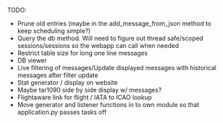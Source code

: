 TODO:
* Prune old entries (maybe in the add_message_from_json method to keep scheduling simple?)
* Query the db method. Will need to figure out thread safe/scoped sessions/sessions so the webapp can call when needed
* Restrict table size for long one line messages
* DB viewer
* Live filtering of messages/Update displayed messages with historical messages after filter update
* Stat generator / display on website
* Maybe tar1090 side by side display w/ messages?
* Flightaware link for flight / IATA to ICAO lookup
* Move generator and listener functions in to own module so that application.py passes tasks off